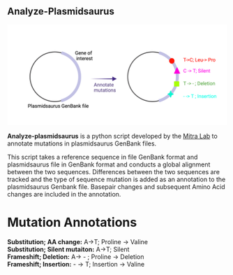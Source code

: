 ## Analyze-Plasmidsaurus

<p align="center">
    <img src="https://github.com/The-Mitra-Lab/Analyze-Plasmidaurus/blob/main/analyze_plasmidsaurus.png">
</p>

**Analyze-plasmidsaurus** is a python script developed by the [Mitra Lab](https://mitralab.wustl.edu/) to annotate mutations in plasmidsaurus GenBank files. 

This script takes a reference sequence in file GenBank format and plasmidsaurus file  in GenBank format and conducts a global alignment between the two sequences. Differences between the two sequences are tracked and the type of sequence mutation is added as an annotation to the plasmidsaurus Genbank file. Basepair changes and subsequent Amino Acid changes are included in the annotation. 


# Mutation Annotations

**Substitution; AA change:** A->T; Proline -> Valine \
**Substitution; Silent mutaiton:** A->T; Silent \
**Frameshift; Deletion:** A-> - ; Proline -> Deletion \
**Frameshift; Insertion:** - -> T; Insertion -> Valine 

